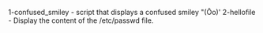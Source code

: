 1-confused_smiley - script that displays a confused smiley "(Ôo)'
2-hellofile - Display the content of the /etc/passwd file.
